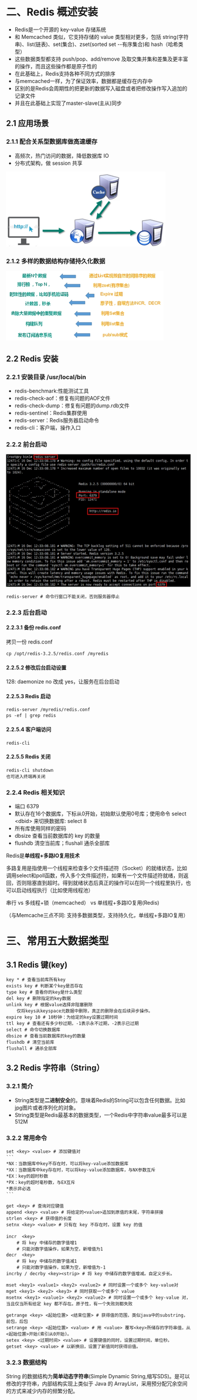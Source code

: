 # 二、Redis 概述安装

-   Redis是一个开源的 key-value 存储系统
-   和 Memcached 类似，它支持存储的 value 类型相对更多，包括 string(字符串)、list(链表)、set(集合)、zset(sorted set --有序集合)和 hash（哈希类型）
-   这些数据类型都支持 push/pop、add/remove 及取交集并集和差集及更丰富的操作，而且这些操作都是原子性的
-   在此基础上，Redis支持各种不同方式的排序
-   与memcached一样，为了保证效率，数据都是缓存在内存中
-   区别的是Redis会周期性的把更新的数据写入磁盘或者把修改操作写入追加的记录文件
-   并且在此基础上实现了master-slave(主从)同步

## 2.1 应用场景

### 2.1.1 配合关系型数据库做高速缓存

-   高频次，热门访问的数据，降低数据库 IO
-   分布式架构，做 session 共享

<img src="Redis.images/image-20240607152333964.png" alt="image-20240607152333964" style="zoom:50%;" />

### 2.1.2 多样的数据结构存储持久化数据

<img src="Redis.images/image-20240607152357155.png" alt="image-20240607152357155" style="zoom:50%;" />

## 2.2 Redis 安装

### 2.2.1 安装目录 /usr/local/bin

-   redis-benchmark:性能测试工具
-   redis-check-aof：修复有问题的AOF文件
-   redis-check-dump：修复有问题的dump.rdb文件
-   redis-sentinel：Redis集群使用
-   redis-server：Redis服务器启动命令
-   redis-cli：客户端，操作入口

### 2.2.2 前台启动

<img src="Redis.images/image-20240607153510369.png" alt="image-20240607153510369" style="zoom:67%;" />

```shell
redis-server # 命令行窗口不能关闭，否则服务器停止
```

### 2.2.3 后台启动

#### 2.2.3.1 备份 redis.conf

拷贝一份 redis.conf 

```shell
cp /opt/redis-3.2.5/redis.conf /myredis
```

#### 2.2.5.2 修改后台启动设置 

128: daemonize no 改成 yes，让服务在后台启动

#### 2.2.5.3 Redis 启动

```shell
redis-server /myredis/redis.conf
ps -ef | grep redis
```

#### 2.2.5.4 客户端访问

```shell
redis-cli
```

#### 2.2.5.5 Redis 关闭

```shell
redis-cli shutdown
也可进入终端再关闭
```

### 2.2.4 Redis 相关知识

-   端口 6379
-   默认存在16个数据库，下标从0开始，初始默认使用0号库；使用命令 select \<dbid> 来切换数据库: select 8
-   所有库使用同样的密码
-   dbsize 查看当前数据库的 key 的数量
-   flushdb 清空当前库；flushall 通杀全部库

Redis是**单线程+多路IO复用技术**

多路复用是指使用一个线程来检查多个文件描述符（Socket）的就绪状态，比如调用select和poll函数，传入多个文件描述符，如果有一个文件描述符就绪，则返回，否则阻塞直到超时。得到就绪状态后真正的操作可以在同一个线程里执行，也可以启动线程执行（比如使用线程池）

串行  vs  多线程+锁（memcached） vs  单线程+多路IO复用(Redis)

（与Memcache三点不同: 支持多数据类型，支持持久化，单线程+多路IO复用）

# 三、常用五大数据类型

## 3.1 Redis 键(key)

```shell
key * # 查看当前库所有key
exists key # 判断某个key是否存在
type key # 查看你的key是什么类型
del key # 删除指定的key数据
unlink key # 根据value选择非阻塞删除
	仅将keys从keyspace元数据中删除，真正的删除会在后续异步操作。
expire key 10 # 10秒钟：为给定的key设置过期时间
ttl key # 查看还有多少秒过期，-1表示永不过期，-2表示已过期
select # 命令切换数据库
dbsize # 查看当前数据库的key的数量
flushdb # 清空当前库
flushall # 通杀全部库
```

## 3.2 Redis 字符串（String）

### 3.2.1 简介

-   String类型是**二进制安全**的。意味着Redis的String可以包含任何数据。比如jpg图片或者序列化的对象。
-   String类型是Redis最基本的数据类型，一个Redis中字符串value最多可以是512M

### 3.2.2 常用命令

````shell
set <key> <value> # 添加键值对
```
*NX：当数据库中key不存在时，可以将key-value添加数据库
*XX：当数据库中key存在时，可以将key-value添加数据库，与NX参数互斥
*EX：key的超时秒数
*PX：key的超时毫秒数，与EX互斥
*表示非必选
```
````

```shell
get <key> # 查询对应键值
append <key> <value> # 将给定的<value>追加到原值的末尾，字符串拼接
strlen <key> # 获得值的长度
setnx <key> <value> # 只有在 key 不存在时，设置 key 的值

incr  <key>
	# 将 key 中储存的数字值增1
	# 只能对数字值操作，如果为空，新增值为1
decr  <key>
	# 将 key 中储存的数字值减1
	# 只能对数字值操作，如果为空，新增值为-1
incrby / decrby <key><strip> # 将 key 中储存的数字值增减。自定义步长。
```

```shell
mset <key1> <value1> <key2> <value2> # 同时设置一个或多个 key-value对  
mget <key1> <key2> <key3> # 同时获取一个或多个 value  
msetnx <key1> <value1> <key2> <value2> # 同时设置一个或多个 key-value 对，当且仅当所有给定 key 都不存在。原子性，有一个失败则都失败
```

```shell
getrange <key> <起始位置> <结束位置> # 获得值的范围，类似java中的substring，前包，后包
setrange <key> <起始位置> <value> # 用 <value> 覆写<key>所储存的字符串值，从<起始位置>开始(索引从0开始)。
setex <key> <过期时间> <value> # 设置键值的同时，设置过期时间，单位秒。
getset <key> <value> # 以新换旧，设置了新值同时获得旧值。
```

### 3.2.3 数据结构

String 的数据结构为**简单动态字符串**(Simple Dynamic String,缩写SDS)。是可以修改的字符串，内部结构实现上类似于 Java 的 ArrayList，采用预分配冗余空间的方式来减少内存的频繁分配。